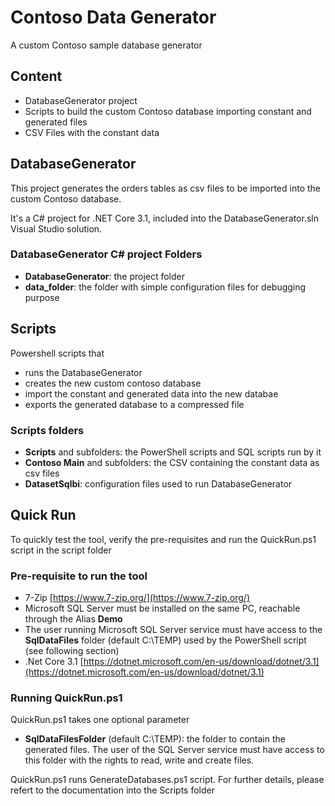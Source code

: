 # Contoso Data Generator

A custom Contoso sample database generator

## Content

- DatabaseGenerator project
- Scripts to build the custom Contoso database importing constant and generated files
- CSV Files with the constant data 

## DatabaseGenerator

This project generates the orders tables as csv files to be imported into the custom Contoso database.

It's a C# project for .NET Core 3.1, included into the DatabaseGenerator.sln Visual Studio solution.

### DatabaseGenerator C# project Folders

- **DatabaseGenerator**: the project folder
- **data_folder**: the folder with simple configuration files for debugging purpose

## Scripts

Powershell scripts that  

- runs the DatabaseGenerator
- creates the new custom contoso database
- import the constant and generated data into the new databae
- exports the generated database to a compressed file

### Scripts folders

- **Scripts** and subfolders: the PowerShell scripts and SQL scripts run by it
- **Contoso Main** and subfolders: the CSV containing the constant data as csv files 
- **DatasetSqlbi**: configuration files used to run DatabaseGenerator

## Quick Run

To quickly test the tool, verify the pre-requisites and run the QuickRun.ps1 script in the script folder

### Pre-requisite to run the tool

- 7-Zip [https://www.7-zip.org/](https://www.7-zip.org/)
- Microsoft SQL Server must be installed on the same PC, reachable through the Alias **Demo**
- The user running Microsoft SQL Server service must have access to the **SqlDataFiles** folder (default C:\TEMP) used by the PowerShell script (see following section)
- .Net Core 3.1 [https://dotnet.microsoft.com/en-us/download/dotnet/3.1](https://dotnet.microsoft.com/en-us/download/dotnet/3.1)

### Running QuickRun.ps1

QuickRun.ps1 takes one optional parameter

 - **SqlDataFilesFolder** (default C:\TEMP): the folder to contain the generated files. The user of the SQL Server service must have access to this folder with the rights to read, write and create files.

QuickRun.ps1 runs GenerateDatabases.ps1 script. For further details, please refert to the documentation into the Scripts folder
